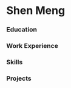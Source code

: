 # Shen Meng                    

### Education       

### Work Experience      

### Skills

### Projects
